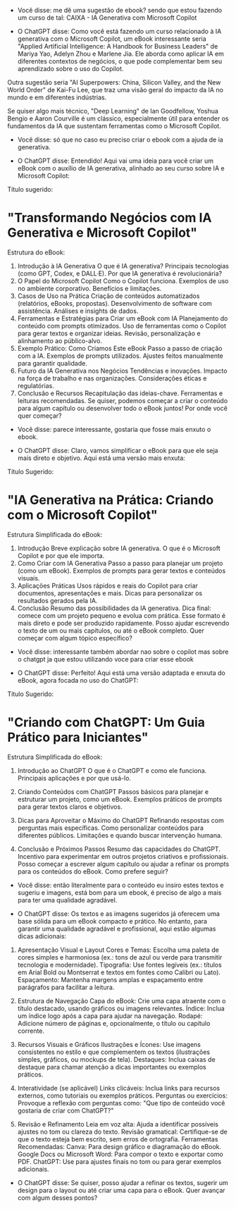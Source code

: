 * Você disse: me dê uma sugestão de ebook? sendo que estou fazendo um curso de tal: CAIXA - IA Generativa com Microsoft Copilot

* O ChatGPT disse: Como você está fazendo um curso relacionado à IA generativa com o Microsoft Copilot, um eBook interessante seria "Applied Artificial Intelligence: A Handbook for Business Leaders" de Mariya Yao, Adelyn Zhou e Marlene Jia. Ele aborda como aplicar IA em diferentes contextos de negócios, o que pode complementar bem seu aprendizado sobre o uso do Copilot.

Outra sugestão seria "AI Superpowers: China, Silicon Valley, and the New World Order" de Kai-Fu Lee, que traz uma visão geral do impacto da IA no mundo e em diferentes indústrias.

Se quiser algo mais técnico, "Deep Learning" de Ian Goodfellow, Yoshua Bengio e Aaron Courville é um clássico, especialmente útil para entender os fundamentos da IA que sustentam ferramentas como o Microsoft Copilot.



* Você disse: só que no caso eu preciso criar o ebook com a ajuda de ia generativa.

* O ChatGPT disse: Entendido! Aqui vai uma ideia para você criar um eBook com o auxílio de IA generativa, alinhado ao seu curso sobre IA e Microsoft Copilot:

Título sugerido:
# "Transformando Negócios com IA Generativa e Microsoft Copilot"

Estrutura do eBook:
1. Introdução à IA Generativa
O que é IA generativa?
Principais tecnologias (como GPT, Codex, e DALL·E).
Por que IA generativa é revolucionária?
2. O Papel do Microsoft Copilot
Como o Copilot funciona.
Exemplos de uso no ambiente corporativo.
Benefícios e limitações.
3. Casos de Uso na Prática
Criação de conteúdos automatizados (relatórios, eBooks, propostas).
Desenvolvimento de software com assistência.
Análises e insights de dados.
4. Ferramentas e Estratégias para Criar um eBook com IA
Planejamento do conteúdo com prompts otimizados.
Uso de ferramentas como o Copilot para gerar textos e organizar ideias.
Revisão, personalização e alinhamento ao público-alvo.
5. Exemplo Prático: Como Criamos Este eBook
Passo a passo de criação com a IA.
Exemplos de prompts utilizados.
Ajustes feitos manualmente para garantir qualidade.
6. Futuro da IA Generativa nos Negócios
Tendências e inovações.
Impacto na força de trabalho e nas organizações.
Considerações éticas e regulatórias.
7. Conclusão e Recursos
Recapitulação das ideias-chave.
Ferramentas e leituras recomendadas.
Se quiser, podemos começar a criar o conteúdo para algum capítulo ou desenvolver todo o eBook juntos! Por onde você quer começar?


* Você disse: parece interessante, gostaria que fosse mais enxuto o ebook.
  
* O ChatGPT disse: Claro, vamos simplificar o eBook para que ele seja mais direto e objetivo. Aqui está uma versão mais enxuta:

Título Sugerido:
# "IA Generativa na Prática: Criando com o Microsoft Copilot"

Estrutura Simplificada do eBook:
1. Introdução
Breve explicação sobre IA generativa.
O que é o Microsoft Copilot e por que ele importa.
1. Como Criar com IA Generativa
Passo a passo para planejar um projeto (como um eBook).
Exemplos de prompts para gerar textos e conteúdos visuais.
1. Aplicações Práticas
Usos rápidos e reais do Copilot para criar documentos, apresentações e mais.
Dicas para personalizar os resultados gerados pela IA.
1. Conclusão
Resumo das possibilidades da IA generativa.
Dica final: comece com um projeto pequeno e evolua com prática.
Esse formato é mais direto e pode ser produzido rapidamente. Posso ajudar escrevendo o texto de um ou mais capítulos, ou até o eBook completo. Quer começar com algum tópico específico?


* Você disse: interessante também abordar nao sobre o copilot mas sobre o chatgpt ja que estou utilizando voce para criar esse ebook

* O ChatGPT disse: Perfeito! Aqui está uma versão adaptada e enxuta do eBook, agora focada no uso do ChatGPT:

Título Sugerido:
# "Criando com ChatGPT: Um Guia Prático para Iniciantes"

Estrutura Simplificada do eBook:
1. Introdução ao ChatGPT
O que é o ChatGPT e como ele funciona.
Principais aplicações e por que usá-lo.

1. Criando Conteúdos com ChatGPT
Passos básicos para planejar e estruturar um projeto, como um eBook.
Exemplos práticos de prompts para gerar textos claros e objetivos.

1. Dicas para Aproveitar o Máximo do ChatGPT
Refinando respostas com perguntas mais específicas.
Como personalizar conteúdos para diferentes públicos.
Limitações e quando buscar intervenção humana.

1. Conclusão e Próximos Passos
Resumo das capacidades do ChatGPT.
Incentivo para experimentar em outros projetos criativos e profissionais.
Posso começar a escrever algum capítulo ou ajudar a refinar os prompts para os conteúdos do eBook. Como prefere seguir?


* Você disse: então literalmente para o conteúdo eu insiro estes textos e sugeriu e imagens, está bom para um ebook, é preciso de algo a mais para ter uma qualidade agradável.
   
* O ChatGPT disse: Os textos e as imagens sugeridos já oferecem uma base sólida para um eBook compacto e prático. No entanto, para garantir uma qualidade agradável e profissional, aqui estão algumas dicas adicionais:

1. Apresentação Visual e Layout
Cores e Temas: Escolha uma paleta de cores simples e harmoniosa (ex.: tons de azul ou verde para transmitir tecnologia e modernidade).
Tipografia: Use fontes legíveis (ex.: títulos em Arial Bold ou Montserrat e textos em fontes como Calibri ou Lato).
Espaçamento: Mantenha margens amplas e espaçamento entre parágrafos para facilitar a leitura.

2. Estrutura de Navegação
Capa do eBook: Crie uma capa atraente com o título destacado, usando gráficos ou imagens relevantes.
Índice: Inclua um índice logo após a capa para ajudar na navegação.
Rodapé: Adicione número de páginas e, opcionalmente, o título ou capítulo corrente.

3. Recursos Visuais e Gráficos
Ilustrações e Ícones: Use imagens consistentes no estilo e que complementem os textos (ilustrações simples, gráficos, ou mockups de tela).
Destaques: Inclua caixas de destaque para chamar atenção a dicas importantes ou exemplos práticos.

4. Interatividade (se aplicável)
Links clicáveis: Inclua links para recursos externos, como tutoriais ou exemplos práticos.
Perguntas ou exercícios: Provoque a reflexão com perguntas como: "Que tipo de conteúdo você gostaria de criar com ChatGPT?"

5. Revisão e Refinamento
Leia em voz alta: Ajuda a identificar possíveis ajustes no tom ou clareza do texto.
Revisão gramatical: Certifique-se de que o texto esteja bem escrito, sem erros de ortografia.
Ferramentas Recomendadas:
Canva: Para design gráfico e diagramação do eBook.
Google Docs ou Microsoft Word: Para compor o texto e exportar como PDF.
ChatGPT: Use para ajustes finais no tom ou para gerar exemplos adicionais.

* O ChatGPT disse: Se quiser, posso ajudar a refinar os textos, sugerir um design para o layout ou até criar uma capa para o eBook. Quer avançar com algum desses pontos?